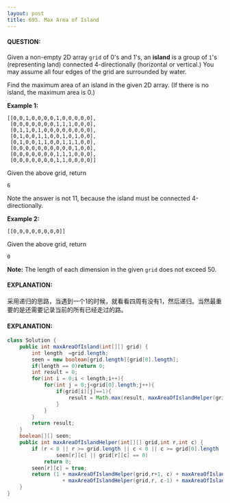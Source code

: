 ```yaml
---
layout: post
title: 695. Max Area of Island
---
```


#### QUESTION:

Given a non-empty 2D array `grid` of 0's and 1's, an **island** is a group of `1`'s (representing land) connected 4-directionally (horizontal or vertical.) You may assume all four edges of the grid are surrounded by water.

Find the maximum area of an island in the given 2D array. (If there is no island, the maximum area is 0.)

**Example 1:**

```
[[0,0,1,0,0,0,0,1,0,0,0,0,0],
 [0,0,0,0,0,0,0,1,1,1,0,0,0],
 [0,1,1,0,1,0,0,0,0,0,0,0,0],
 [0,1,0,0,1,1,0,0,1,0,1,0,0],
 [0,1,0,0,1,1,0,0,1,1,1,0,0],
 [0,0,0,0,0,0,0,0,0,0,1,0,0],
 [0,0,0,0,0,0,0,1,1,1,0,0,0],
 [0,0,0,0,0,0,0,1,1,0,0,0,0]]

```

Given the above grid, return 

```
6
```

Note the answer is not 11, because the island must be connected 4-directionally.

**Example 2:**

```
[[0,0,0,0,0,0,0,0]]
```

Given the above grid, return 

```
0
```

**Note:** The length of each dimension in the given `grid` does not exceed 50.

#### EXPLANATION:

采用递归的思路，当遇到一个1的时候，就看看四周有没有1，然后递归。当然最重要的是还需要记录当前的所有已经走过的路。

#### EXPLANATION:

```JAVA
class Solution {
    public int maxAreaOfIsland(int[][] grid) {
        int length  =grid.length;
        seen = new boolean[grid.length][grid[0].length];
        if(length == 0)return 0;
        int result = 0;
        for(int i = 0;i < length;i++){
            for(int j = 0;j<grid[0].length;j++){
                if(grid[i][j]==1){
                    result = Math.max(result, maxAreaOfIslandHelper(grid,i,j));
                }
            }
        }
        return result;
    }
    boolean[][] seen;
    public int maxAreaOfIslandHelper(int[][] grid,int r,int c) {
        if (r < 0 || r >= grid.length || c < 0 || c >= grid[0].length ||
                seen[r][c] || grid[r][c] == 0)
            return 0;
        seen[r][c] = true;
        return (1 + maxAreaOfIslandHelper(grid,r+1, c) + maxAreaOfIslandHelper(grid,r-1, c)
                  + maxAreaOfIslandHelper(grid,r, c-1) + maxAreaOfIslandHelper(grid,r, c+1));
    }
}
```

